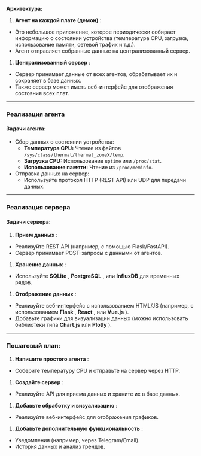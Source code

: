 **Архитектура:**

1. **Агент на каждой плате (демон)** :

* Это небольшое приложение, которое периодически собирает информацию о состоянии устройства (температура CPU, загрузка, использование памяти, сетевой трафик и т.д.).
* Агент отправляет собранные данные на централизованный сервер.

1. **Централизованный сервер** :

* Сервер принимает данные от всех агентов, обрабатывает их и сохраняет в базе данных.
* Также сервер может иметь веб-интерфейс для отображения состояния всех плат.

---

### **Реализация агента**

#### Задачи агента:

* Сбор данных о состоянии устройства:
  * **Температура CPU:** Чтение из файлов `/sys/class/thermal/thermal_zoneX/temp`.
  * **Загрузка CPU:** Использование `uptime` или `/proc/stat`.
  * **Использование памяти:** Чтение из `/proc/meminfo`.
* Отправка данных на сервер:
  * Используйте протокол HTTP (REST API) или UDP для передачи данных.


---

### **Реализация сервера**

#### Задачи сервера:

1. **Прием данных** :

* Реализуйте REST API (например, с помощью Flask/FastAPI).
* Сервер принимает POST-запросы с данными от агентов.

1. **Хранение данных** :

* Используйте  **SQLite** ,  **PostgreSQL** , или **InfluxDB** для временных рядов.

1. **Отображение данных** :

* Реализуйте веб-интерфейс с использованием HTML/JS (например, с использованием  **Flask** ,  **React** , или  **Vue.js** ).
* Добавьте графики для визуализации данных (можно использовать библиотеки типа **Chart.js** или  **Plotly** ).

---

### **Пошаговый план:**

1. **Напишите простого агента** :

* Соберите температуру CPU и отправьте на сервер через HTTP.

1. **Создайте сервер** :

* Реализуйте API для приема данных и храните их в базе данных.

1. **Добавьте обработку и визуализацию** :

* Реализуйте веб-интерфейс для отображения графиков.

1. **Добавьте дополнительную функциональность** :

* Уведомления (например, через Telegram/Email).
* История данных и анализ трендов.
